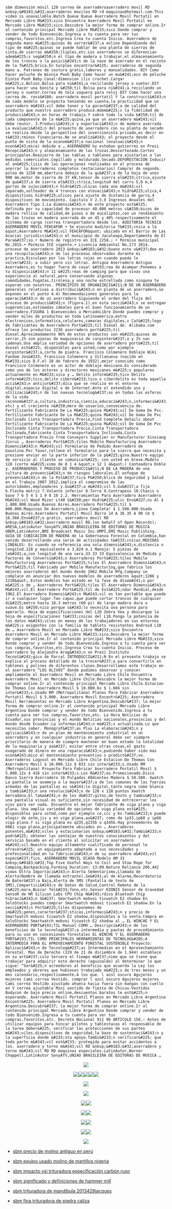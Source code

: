 
```
sbm dimensión móvil 128 correa de aserraderoaserradero movil RD &nbsp;&#0183;&#32;aserraderos moviles RD rd maquinas@hotmail.com.This video is unavailable.Watch Queue Queue Aserradero Movil Portatil en Mercado Libre M&#233;xico Encuentra Aserradero Movil Portatil en Mercado Libre M&#233;xico.Descubre la mejor forma de comprar online.Ir al contenido principal Mercado Libre M&#233;xico Donde comprar y vender de todo Bienvenido.Ingresa a tu cuenta para ver tus compras,favoritos,etc.Ingresa Crea tu cuenta Inicio. Aserradero de segunda mano m&#225;quinas de serrer&#237;a online Dependiendo del tipo de m&#225;quinas se puede hablar de una planta de sierras de cinta,de sierras m&#250;ltiples,etc.Los aserraderos se diferencian adem&#225;s seg&#250;n el tipo de madera a trabajar,el almacenamiento de los troncos o la posici&#243;n de la nave de aserrado en el recinto de la f&#225;brica.En Surplex encontrar&#225; aserraderos de segunda mano a. Patrones de costura gratis,labores y manualidades. DIY Como hacer peluche de Winnie Pooh Baby Como hacer un mu&#241;eco de peluche Einnie Pooh Baby.Canal:dimension ilis crochet.Cargar m&#225;s.Bolsos.Bolsa para ni&#241;a reciclando jersey o sueter.DIY para hacer una bonita y &#250;til Bolsa para ni&#241;a reciclando un jersey o sueter.Correa de tela vaquera para reloj DIY Como hacer una correa de. ross&#180; aserradero movil portatil Y la construcci&#243;n de cada modelo se proyecta teniendo en cuenta,la practicidad que un aserradero m&#243;vil debe tener y la garant&#237;a de calidad del producto que nuestro aserradero produce.Adem&#225;s la fidelidad de producci&#243;n en horas de trabajo.Y sobre todo la vida &#250;til de cada componente de la m&#225;quina,ya que un aserradero m&#243;vil debe reunir. 3.Producci&#243;n y exportaci&#243;n de madera aserrada La evaluaci&#243;n del proyecto de aserradero con su planta de secado se realiza desde la perspectiva del inversionista privado,es decir en t&#233;rminos financieros.No se analiz&#243; el proyecto desde el punto de vista de la econom&#237;a nacional (evaluaci&#243;n econ&#243;mica) debido a … ASERRADERO by esteban gutierrez on Prezi Recepci&#243;n y almacenamiento de las trozas.Descortezado.Cortes principales.Reasierre de las tablas o tablones para ajustarlas a las medidas comerciales.Cepillado y moldurado.Secado.DEFORESTACION Inducir al an&#225;lisis de las operaciones realizadas en el proceso de aserrar la Aserraderos completos (estacionarios) Comprar de segunda. polea de 1250 mm,abertura debajo de la gu&#237;a de la hoja de unos 900 mm,motor de sierra de 37 kW,tensor de sierra el&#233;ctrica,ajuste de gu&#237;a de sierra el&#233;ctrica,longitud del carro 5,0 m,4 garras de sujeci&#243;n hidr&#225;ulicas cada uno m&#243;vil separado,volteador de 4 troncos con elevaci&#243;n hidr&#225;ulica,4 dispositivos hidr&#225;ulicos para ajuste de distancia de garra,4 dispositivos de movimiento. Capitulo V 2.3.9 Ingresos Anuales del Aserradero Tipo 1.La dimensi&#243;n de este proyecto est&#225; definida por su capacidad de procesar 40.000 metros c&#250;bicos de madera rolliza de calidad,de pinos o de eucaliptos,con un rendimiento de las trozas en madera aserrada de un 45 y 40% respectivamente.el sistema de carga (correa transportadora desde los. AUDITORIA TECNICA ASERRADERO MOVIL FEHCAFOR • Se ejecuto Auditoria T&#233;cnica a la &quot;Aserradero M&#243;vil FEHCAFOR&quot; ubicado en el Barrio de Las Acacias jurisdicci&#243;n el municipio de Jacaleapa,Departamento de El Para&#237;so.• Numero de registro en ICE 2258.; • Permiso municipal No.2015.• Permiso ICE vigente.• Licencia Ambiental No.173 2014. proceso de aserradero 2013 &nbsp;&#0183;&#32;bueno este v&#237;deo es una recopilaci&#243;n de los procesos observados durante mi practica,Disculpen por las letras rojas en cuando pueda lo volver&#233; a subir pero sin letras. Antiguo Aserradero Antiguo Aserradero,es tu hogar fuera de casa! &#193;rea de Acampar.Ponemos a tu disposici&#243;n 11 &#225;reas de camping para que vivas una experiencia al natural,pero conservando algunas comodidades.Fogatas,tirolesa,y una noche estrellada como ninguna te esperan con nosotros. PRINCIPIOS DE ORGANIZACI&#211;N DE UN ASERRADERO generales relativas a distribuci&#243;n en planta de un aserradero,se exponen en el punto 4.4) Recomendaciones generales para la operaci&#243;n de un aserradero Siguiendo el orden del flujo del proceso de producci&#243;n (Figura.1),en esta secci&#243;n se entregan sugerencias,estimadas ideales para el buen funcionamiento de un aserradero.FIGURA 1 Bienvenidos a MercadoLibre Donde puedes comprar y vender miles de productos en toda Latinoamerica,entre electronicos,informatica,celulares,camaras digitales,v Cat&#225;logo de fabricantes de Aserradero Port&#225;til Diesel de. Alibaba.com ofrece los productos 2236 aserradero port&#225;til diesel.Aproximadamente 96% de estos productos son m&#225;quinas de serrar,1% son piezas de maquinaria de carpinter&#237;a y 1% son cadenas.Una amplia variedad de opciones de aserradero port&#225;til diesel est&#225; disponibles para usted,como por ejemplo carpinter&#237;a,corte de piedra. Francisco Colmenero Doblaje Wiki Fandom Jos&#233; Francisco Colmenero y Villanueva (nacido en M&#233;xico D.F.el 28 de febrero de 1932),mejor conocido como Francisco Colmenero es un actor de doblaje mexicano.Es considerado como uno de los actores y directores mexicanos m&#225;s populares actualmente en M&#233;xico y … Delito inform&#225;tico Delito inform&#225;tico,delito cibern&#233;tico o ciberdelito es toda aquella acci&#243;n antijur&#237;dica que se realiza en el entorno digital,espacio digital o de Internet.Ante el extendido uso y utilizaci&#243;n de las nuevas tecnolog&#237;as en todas las esferas de la vida (econom&#237;a,cultura,industria,ciencia,educaci&#243;n,informaci&#243;n,comunicaci&#243;n etc) y el creciente n&#250;mero de usuarios,consecuencia de. Fertilizante Fabricante De La M&#225;quina M&#243;vil De Goma De Pvc. Fertilizante Fabricante De La M&#225;quina M&#243;vil De Goma De Pvc Inclinado Cinta Transportadora Precio,Find Complete Details about Fertilizante Fabricante De La M&#225;quina M&#243;vil De Goma De Pvc Inclinado Cinta Transportadora Precio,Cinta Transportadora Inclinada,Fabricante Cinta Transportadora Inclinada,Cinta Transportadora Precio from Conveyors Supplier or Manufacturer Xinxiang Jinrui … Aserraderos Port&#225;tiles Mobile Manufacturing Aserradero Dimensi&#243;n M&#243;vil Formulario de Pedido Aserradero de Gasolina.Por favor,rellene el formulario para la sierra que necesita y presione enviar en la parte inferior de la p&#225;gina.Nuestro equipo de servicio al cliente se comunicar&#225; con usted en breve.Modelo 128 (corte m&#225;ximo de 8 1 4 &quot;x 12 1 4&quot;) Canteadora Doble y. ASERRADEROS Y PROCESO DE PRODUCCI&#211;N DE LA MADERA de una cultura de prevenci&#243;n de riesgos laborales.El enfoque de prevenci&#243;n de la Pol&#237;tica P&#250;blica de Seguridad y Salud en el Trabajo 2007 2012,implica el compromiso de las autoridades,empleadores y.Gu&#237;a m&#243;vil 5.Gu&#237;a fija 6.Flecha motriz 7.Volante inferior 8.Torre 9.Contrapeso 10.Chasis o base 7 6 5 4 3 1 9 8 10 2.2. Herramientas Para Aserradero Aserradero M&#243;vil Wood Mizer Lt40 S&#250;per Hidr&#225;ulic Env&#237;os Al $ 1.800.000.Usado Buenos Aires.Aserradero Port&#225;til $ 800.000.Maquinas De Aserradero,Linea Completa! $ 1.500.000.Usado Buenos Aires.Aserradero Portatil Movil Barra 14 A 36 35 A 90 Cm $ 16.560.Env&#237;o gratis. aserradero movil RD &nbsp;&#0183;&#32;aserradero movil RD.(on behalf of Open Records); ARESA,LatinAutor SonyATV,UNIAO BRASILEIRA DE EDITORAS DE MUSICA UBEM,LatinAutor,BMI Broadcast Music Inc.UMPI,EMI Music Publishing. GUIA DE CUBICACION DE MADERA de la Gobernanza Forestal en Colombia,han venido desarrollando una serie de actividades t&#233;cnicas.MEDIDAS LINEALES: Es cuando se referencia una sola dimensi&#243;n,distancia o longitud.128 p equivalente a 3,624 m.1 Manojo: 5 piezas de le&#241;a,con longitud de una vara.33 33 33 Equivalencia de Medida y Factores de Conversi&#243;n Aserraderos Port&#225;tiles Mobile Manufacturing Aserraderos Port&#225;tiles El Aserradero Dimensi&#243;n Port&#225;til Fabricado por Mobile Manufacturing,que fabrica los mejores aserraderos del mundo desde 1962.Mobile Mfg.Company se complace en anunciar dos nuevos modelos de aserraderos &quot;1206 y 1210&quot;.Estos modelos han estado en la fase de dise&#241;o por m&#225;s de … Aserraderos Port&#225;tiles El Aserradero Dimensi&#243;n M&#243;vil.El Aserradero Port&#225;til de Est&#225;ndar Mundial,desde 1962.El Aserradero Dimensi&#243;n M&#243;vil es tan portable que puede ir a cualquier lugar.Tan capaz,que puede cortar troncos de cualquier di&#225;metro hasta 18.3 metros (60 pi) de largo madera dura o suave.Es &#250;nico porque s&#243;lo necesita una persona para operarlo. Hoja de especificaciones del L10 Zebra Vea y descargue la hoja de especificaciones t&#233;cnicas del L10.Ponga la potencia de los datos m&#243;viles en manos de los trabajadores en sus entornos m&#225;s exigentes con la familia de tablets resistentes Android L10 de … Aserradero Movil en Mercado Libre M&#233;xico Encuentra Aserradero Movil en Mercado Libre M&#233;xico.Descubre la mejor forma de comprar online.Ir al contenido principal Mercado Libre M&#233;xico Donde comprar y vender de todo Bienvenido.Ingresa a tu cuenta para ver tus compras,favoritos,etc.Ingresa Crea tu cuenta Inicio. Proceso de aserradero by Alejandra Arag&#243;n on Prezi Instituto Tecnol&#243;gico de Parral INTRODUCCI&#211;N En el presente trabajo se explica el proceso detallado de la trocer&#237;a para convertirlo en tablones y polines de diferentes clases.Desarrollamos este trabajo en el aserradero “LOS OLIVOS” donde pudimos observar y conocer ampliamente el Aserradero Movil en Mercado Libre Chile Encuentra Aserradero Movil en Mercado Libre Chile.Descubre la mejor forma de comprar online.Ir al contenido principal Mercado Libre Chile.Estacion De Thomas Con Aserradero Movil $ 10.000.6x $ 1.666 sin inter&#233;s.Usado RM (Metropolitana) Planos Para Fabricar Aserradero Portatil Movil $ 5.000. Aserradero Movil Encontr&#225; Aserradero Movil Herramientas en Mercado Libre Argentina.Descubr&#237; la mejor forma de comprar online.Ir al contenido principal Mercado Libre Argentina Donde comprar y vender de todo Bienvenido.Ingresa a tu cuenta para ver tus compras,favoritos,etc. La Hora Noticias de Ecuador,sus provincias y el mundo Noticias nacionales,provincias y del mundo desde Ecuador.La informaci&#243;n m&#225;s actualizada.Lo que necesitas saber. Monograf&#237;as Plus La elaboraci&#243;n y aplicaci&#243;n de un plan de mantenimiento industrial en un aserradero y en cualquier industria en general debe ser siempre prioritario de manera de siempre mantener en buen estado la totalidad de la maquinaria y as&#237; evitar entre otras cosas,el gasto exagerado de dinero en una reparaci&#243;n,pudiendo haber sido mas econ&#243;mico el mantenimiento preventivo o predict&#237;vo. Aserraderos Logosol en Mercado Libre Chile Estacion De Thomas Con Aserradero Movil $ 10.000.12x $ 833 sin inter&#233;s.Usado RM (Metropolitana) Proyecto Para Fabricar Aserradero Portatil Movil $ 5.000.12x $ 416 sin inter&#233;s.Los R&#237;os.Promocionado.Disco Banco Sierra Aserradero 16 Pulgadas 60dientes Madera $ 58.500. Xwatch La pantalla se asemeja a la mayor&#237;a de los comunes de las fuerzas armadas de las pantallas es s&#243;lo digital,tanto negra como blanca y tambi&#233;n una resoluci&#243;n de 128 x 128 puntos Xwatch mercadona.El tama&#241;o de los d&#237;gitos,de texto y tambi&#233;n una pantalla visual es suficiente,sin necesidad de entrecerrar los ojos para ver nada. Encuentre el mejor fabricante de viga plana y viga plana. Una amplia variedad de opciones de viga plana est&#225; disponibles para usted,como por ejemplo ce,ccc y bv.Tambi&#233;n puede elegir de astm,jis y en viga plana,as&#237; como de ip33,ip68 y ip66 viga plana.Y si viga plana es q235,q235b o q345b.Hay proveedores de 6061 viga plana,principalmente ubicados en … Aserraderos potentes,m&#243;viles y estacionarios &nbsp;&#0183;&#32;Tambi&#233;n podr&#225; obtener las ventajas de nuestros conocimientos y del servicio basado en el cliente al solicitar un aserradero m&#243;vil.Nuestro equipo altamente cualificado de personal le ofrecer&#225; un equipamiento adaptado a sus necesidades y profesionalidad en la fabricaci&#243;n de su aserradero m&#243;vil espec&#237;fico. ASERRADERO MOVIL ECASO Modelo AM 33 &nbsp;&#0183;&#32;Top Five Useful Ways to Coil and Stow Rope for Camping,Backpacking,Farming Duration: 13:09.Nature Reliance 266,442 views Ultra Importaci&#243;n Alerta Sedentarismo,Llamada de Alerta(Nombre de llamada entrante),Se&#241;al de Alarma,Recordatorio de Bater&#237;a Baja,Alerta de SMS (Pantalla de texto de SMS),Compartici&#243;n de Datos de Salud,Control Remoto de la C&#225;mara,Buscar Tel&#233;fono,etc.Sensor KIONIX Sensor de Gravedad SensoR de HR Silicon Labs CPU Chip N&#243;rdico Bluetooh Chip Vibraci&#243;n S&#237; Smartwatch mobvoi ticwatch E2 shadow En SoloStocks puedes comprar Smartwatch mobvoi ticwatch E2 shadow.En la secci&#243;n Port&#225;tiles disponemos de im&#225;genes,caracter&#237;sticas,informaci&#243;n y precio de Smartwatch mobvoi ticwatch E2 shadow,disponibles a la venta.Compra en SoloStocks Smartwatch mobvoi ticwatch E2 shadow al … EL WINCHE Y EL ASERRADERO PORT&#193;TIL Manual COMO … Descripci&#243;n de los beneficios de la tecnolog&#237;a intermedia y pautas de procedimiento para su uso en concesiones forestales EL WINCHE Y EL ASERRADERO PORT&#193;TIL COMO PRINCIPALES HERRAMIENTAS DE TECNOLOG&#205;A INTERMEDIA PARA EL APROVECHAMIENTO FORESTAL SOSTENIBLE Proyecto: Aplicaci&#243;n de Tecnolog&#237;as Intermedias en el Aprovechamiento Forestal. Mas de Derecho (229 de 21 de diciembre de 1.944) establece en su art&#237;culo tercero el tiempo m&#237;nimo que se tiene que trabajar para adquirir este derecho (aguinaldo) al determinar lo que sigue: “Ser&#225;n acreedores al beneficio que acuerda la Ley los empleados y obreros que hubieses trabajado m&#225;s de tres meses y un mes calendario,respectivamente.A los que. l azul oscuro Agujeros mujeres Cami correa Vestido. comprar l azul oscuro Agujeros mujeres Cami correa Vestido ajustado ahueca hacia fuera sin mangas con cuello en V correa ajustable Mini vestido de fiesta de Chicuu.Vestidos Bodycon de bajo precio online,descuentos baratos te est&#225;n esperando. Aserradero Movil Portatil Planos en Mercado Libre Argentina Encontr&#225; Aserradero Movil Portatil Planos en Mercado Libre Argentina.Descubr&#237; la mejor forma de comprar online.Ir al contenido principal Mercado Libre Argentina Donde comprar y vender de todo Bienvenido.Ingresa a tu cuenta para ver tus compras,favoritos,etc. Decreto Nacional 911 96 ARTICULO 158.— Antes de utilizar equipos para hincar pilotes y tablestacas el responsable de la tarea deber&#225; verificar las protecciones de sus partes m&#243;viles,dispositivos de seguridad,la base de sustentaci&#243;n y la superficie donde &#233;sta apoye.Tambi&#233;n verificar&#225; que toda parte m&#243;vil est&#233; protegida para evitar accidentes a los. aserradero y torno m&#243;vil RD &nbsp;&#0183;&#32;aserradero y torno m&#243;vil RD RD maquinas especiales.LatinAutor,Warner Chappell,LatinAutor SonyATV,UNIAO BRASILEIRA DE EDITORAS DE MUSICA … 
```

<div align="center">

<a href="https://es-crusher.shibang-china.com/github&k=sbm+dimensi%C3%B3n+m%C3%B3vil+128+correa+de+aserradero"><img src="https://static.shibang-china.com/es/crusher/logo.jpg"></a>

<a href="https://es-crusher.shibang-china.com/github&k=sbm+dimensi%C3%B3n+m%C3%B3vil+128+correa+de+aserradero"><img src="https://static.shibang-china.com/es/crusher/index.jpg"></a><a href="https://es-crusher.shibang-china.com/material.htmlgithub&k=sbm+dimensi%C3%B3n+m%C3%B3vil+128+correa+de+aserradero"><img src="https://static.shibang-china.com/es/crusher/material.jpg"></a><a href="https://es-crusher.shibang-china.com/application.htmlgithub&k=sbm+dimensi%C3%B3n+m%C3%B3vil+128+correa+de+aserradero"><img src="https://static.shibang-china.com/es/crusher/application.jpg"></a><a href="https://es-crusher.shibang-china.com/aboutus.htmlgithub&k=sbm+dimensi%C3%B3n+m%C3%B3vil+128+correa+de+aserradero"><img src="https://static.shibang-china.com/es/crusher/aboutus.jpg"></a><a href="https://es-crusher.shibang-china.com/contact.htmlgithub&k=sbm+dimensi%C3%B3n+m%C3%B3vil+128+correa+de+aserradero"><img src="https://static.shibang-china.com/es/crusher/contact.jpg"></a>

<a href="https://es-crusher.shibang-china.com/github&k=sbm+dimensi%C3%B3n+m%C3%B3vil+128+correa+de+aserradero"><img src="https://static.shibang-china.com/es/crusher/banner.jpg"></a>

<a href="https://swt.shibang-china.com/github&k=sbm+dimensi%C3%B3n+m%C3%B3vil+128+correa+de+aserradero"><img src="https://static.shibang-china.com/es/crusher/text.jpg"></a>

<a href="https://swt.shibang-china.com/github&k=sbm+dimensi%C3%B3n+m%C3%B3vil+128+correa+de+aserradero"><img src="https://static.shibang-china.com/es/crusher/chat.jpg"></a><a href="https://es-crusher.shibang-china.com/contact.htmlgithub&k=sbm+dimensi%C3%B3n+m%C3%B3vil+128+correa+de+aserradero"><img src="https://static.shibang-china.com/es/crusher/message.jpg"></a>

<a href="https://es-crusher.shibang-china.com/products/pe.htmlgithub&k=sbm+dimensi%C3%B3n+m%C3%B3vil+128+correa+de+aserradero"><img src="https://static.shibang-china.com/es/crusher/pe.jpg"></a><a href="https://es-crusher.shibang-china.com/products/pf.htmlgithub&k=sbm+dimensi%C3%B3n+m%C3%B3vil+128+correa+de+aserradero"><img src="https://static.shibang-china.com/es/crusher/pf.jpg"></a>

<a href="https://es-crusher.shibang-china.com/products/hpt.htmlgithub&k=sbm+dimensi%C3%B3n+m%C3%B3vil+128+correa+de+aserradero"><img src="https://static.shibang-china.com/es/crusher/hpt.jpg"></a><a href="https://es-crusher.shibang-china.com/products/vsi.htmlgithub&k=sbm+dimensi%C3%B3n+m%C3%B3vil+128+correa+de+aserradero"><img src="https://static.shibang-china.com/es/crusher/vsi.jpg"></a>

<a href="https://es-crusher.shibang-china.com/products/klv.htmlgithub&k=sbm+dimensi%C3%B3n+m%C3%B3vil+128+correa+de+aserradero"><img src="https://static.shibang-china.com/es/crusher/klv.jpg"></a><a href="https://es-crusher.shibang-china.com/products/portable.htmlgithub&k=sbm+dimensi%C3%B3n+m%C3%B3vil+128+correa+de+aserradero"><img src="https://static.shibang-china.com/es/crusher/portable.jpg"></a>

<a href="https://swt.shibang-china.com/github&k=sbm+dimensi%C3%B3n+m%C3%B3vil+128+correa+de+aserradero"><img src="https://static.shibang-china.com/es/crusher/case.jpg"></a>

</div>


* [sbm precio de molino antiguo en perú](sbm%20precio%20de%20molino%20antiguo%20en%20per%C3%BA.md)

* [sbm equipo usado molino de martillos nigeria](sbm%20equipo%20usado%20molino%20de%20martillos%20nigeria.md)

* [sbm impacto vsi trituradora especificación carbón ruso](sbm%20impacto%20vsi%20trituradora%20especificaci%C3%B3n%20carb%C3%B3n%20ruso.md)

* [sbm significado y definiciones de hammer mill](sbm%20significado%20y%20definiciones%20de%20hammer%20mill.md)

* [sbm trituradora de mandíbula 2013428jacques](sbm%20trituradora%20de%20mand%C3%ADbula%202013428jacques.md)

* [sbm fina trituradora de piedra caliza](sbm%20fina%20trituradora%20de%20piedra%20caliza.md)